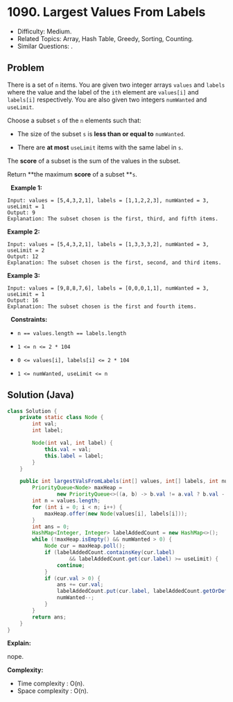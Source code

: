 # 1090. Largest Values From Labels

- Difficulty: Medium.
- Related Topics: Array, Hash Table, Greedy, Sorting, Counting.
- Similar Questions: .

## Problem

There is a set of ```n``` items. You are given two integer arrays ```values``` and ```labels``` where the value and the label of the ```ith``` element are ```values[i]``` and ```labels[i]``` respectively. You are also given two integers ```numWanted``` and ```useLimit```.

Choose a subset ```s``` of the ```n``` elements such that:


	
- The size of the subset ```s``` is **less than or equal to** ```numWanted```.
	
- There are **at most** ```useLimit``` items with the same label in ```s```.


The **score** of a subset is the sum of the values in the subset.

Return **the maximum **score** of a subset **```s```.

 
**Example 1:**

```
Input: values = [5,4,3,2,1], labels = [1,1,2,2,3], numWanted = 3, useLimit = 1
Output: 9
Explanation: The subset chosen is the first, third, and fifth items.
```

**Example 2:**

```
Input: values = [5,4,3,2,1], labels = [1,3,3,3,2], numWanted = 3, useLimit = 2
Output: 12
Explanation: The subset chosen is the first, second, and third items.
```

**Example 3:**

```
Input: values = [9,8,8,7,6], labels = [0,0,0,1,1], numWanted = 3, useLimit = 1
Output: 16
Explanation: The subset chosen is the first and fourth items.
```

 
**Constraints:**


	
- ```n == values.length == labels.length```
	
- ```1 <= n <= 2 * 104```
	
- ```0 <= values[i], labels[i] <= 2 * 104```
	
- ```1 <= numWanted, useLimit <= n```



## Solution (Java)

```java
class Solution {
    private static class Node {
        int val;
        int label;

        Node(int val, int label) {
            this.val = val;
            this.label = label;
        }
    }

    public int largestValsFromLabels(int[] values, int[] labels, int numWanted, int useLimit) {
        PriorityQueue<Node> maxHeap =
                new PriorityQueue<>((a, b) -> b.val != a.val ? b.val - a.val : a.label - b.label);
        int n = values.length;
        for (int i = 0; i < n; i++) {
            maxHeap.offer(new Node(values[i], labels[i]));
        }
        int ans = 0;
        HashMap<Integer, Integer> labelAddedCount = new HashMap<>();
        while (!maxHeap.isEmpty() && numWanted > 0) {
            Node cur = maxHeap.poll();
            if (labelAddedCount.containsKey(cur.label)
                    && labelAddedCount.get(cur.label) >= useLimit) {
                continue;
            }
            if (cur.val > 0) {
                ans += cur.val;
                labelAddedCount.put(cur.label, labelAddedCount.getOrDefault(cur.label, 0) + 1);
                numWanted--;
            }
        }
        return ans;
    }
}
```

**Explain:**

nope.

**Complexity:**

* Time complexity : O(n).
* Space complexity : O(n).
